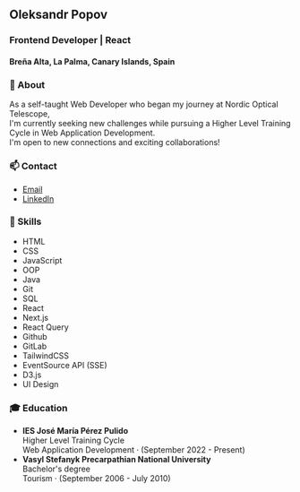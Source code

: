 ## Oleksandr Popov
### Frontend Developer | React
#### Breña Alta, La Palma, Canary Islands, Spain

### 🔭 About
As a self-taught Web Developer who began my journey at Nordic Optical Telescope,\
I'm currently seeking new challenges while pursuing a Higher Level Training Cycle in Web Application Development.\
I'm open to new connections and exciting collaborations!

### 📫 Contact  
- [Email](mailto:popovalejandro@gmail.com)
- [LinkedIn](https://www.linkedin.com/in/oleksandr-popov-236b62227/)

### 🌱 Skills
- HTML
- CSS
- JavaScript
- OOP
- Java
- Git
- SQL
- React
- Next.js
- React Query
- Github
- GitLab
- TailwindCSS
- EventSource API (SSE)
- D3.js
- UI Design

### 🎓 Education
- **IES José María Pérez Pulido**  
  Higher Level Training Cycle  
  Web Application Development · (September 2022 - Present)
- **Vasyl Stefanyk Precarpathian National University**  
  Bachelor's degree  
  Tourism · (September 2006 - July 2010)
